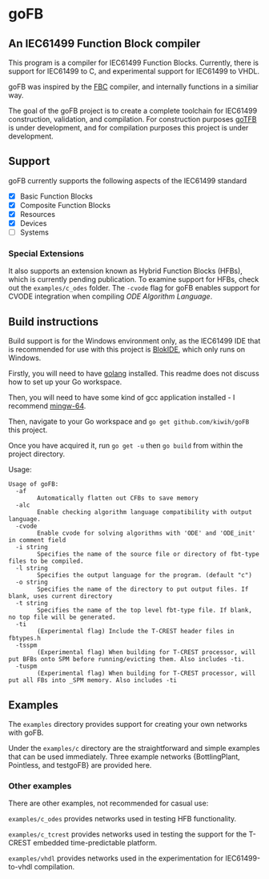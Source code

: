 # goFB
## An IEC61499 Function Block compiler
This program is a compiler for IEC61499 Function Blocks. 
Currently, there is support for IEC61499 to C, and experimental support for IEC61499 to VHDL.

goFB was inspired by the [FBC](https://www.researchgate.net/publication/224453746_Efficient_implementation_of_IEC_61499_function_blocks) compiler, and internally functions in a similiar way.

The goal of the goFB project is to create a complete toolchain for IEC61499 construction, validation, and compilation. For construction purposes [goTFB](https://github.com/kiwih/goTFB) is under development, and for compilation purposes this project is under development.

## Support

goFB currently supports the following aspects of the IEC61499 standard
- [x] Basic Function Blocks
- [x] Composite Function Blocks
- [x] Resources
- [x] Devices
- [ ] Systems

### Special Extensions

It also supports an extension known as Hybrid Function Blocks (HFBs), which is currently pending publication. To examine support for HFBs, check out the `examples/c_odes` folder. The `-cvode` flag for goFB enables support for CVODE integration when compiling *ODE Algorithm Language*.

## Build instructions

Build support is for the Windows environment only, as the IEC61499 IDE that is recommended for use with this project is [BlokIDE](http://timeme.io), which only runs on Windows.

Firstly, you will need to have [golang](http://golang.org/dl) installed. This readme does not discuss how to set up your Go workspace.

Then, you will need to have some kind of gcc application installed - I recommend [mingw-64](http://sourceforge.net/projects/mingw-w64/).

Then, navigate to your Go workspace and `go get github.com/kiwih/goFB` this project. 

Once you have acquired it, run `go get -u` then `go build` from within the project directory.

Usage:
```
Usage of goFB:
  -af
    	Automatically flatten out CFBs to save memory
  -alc
    	Enable checking algorithm language compatibility with output language.
  -cvode
    	Enable cvode for solving algorithms with 'ODE' and 'ODE_init' in comment field
  -i string
    	Specifies the name of the source file or directory of fbt-type files to be compiled.
  -l string
    	Specifies the output language for the program. (default "c")
  -o string
    	Specifies the name of the directory to put output files. If blank, uses current directory
  -t string
    	Specifies the name of the top level fbt-type file. If blank, no top file will be generated.
  -ti
    	(Experimental flag) Include the T-CREST header files in fbtypes.h
  -tsspm
    	(Experimental flag) When building for T-CREST processor, will put BFBs onto SPM before running/evicting them. Also includes -ti.
  -tuspm
    	(Experimental flag) When building for T-CREST processor, will put all FBs into _SPM memory. Also includes -ti

```

## Examples

The `examples` directory provides support for creating your own networks with goFB.

Under the `examples/c` directory are the straightforward and simple examples that can be used immediately. Three example networks {BottlingPlant, Pointless, and testgoFB} are provided here.

### Other examples

There are other examples, not recommended for casual use:

`examples/c_odes` provides networks used in testing HFB functionality.

`examples/c_tcrest` provides networks used in testing the support for the T-CREST embedded time-predictable platform.

`examples/vhdl` provides networks used in the experimentation for IEC61499-to-vhdl compilation.




